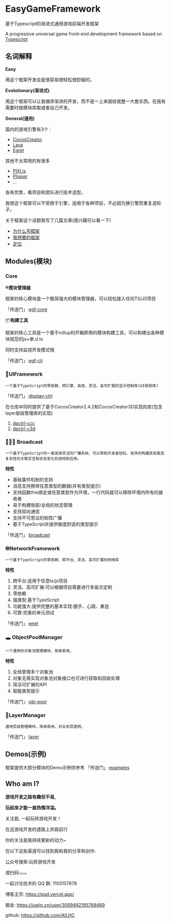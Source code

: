 # EasyGameFramework

基于Typescript的渐进式通用游戏前端开发框架

A progressive universal game front-end development framework based on [Typescript](https://www.tslang.cn/)


## 名词解释

**Easy**

用这个框架开发会是很容易很轻松很舒服的。

**Evolutionary(渐进式)**

用这个框架可以让我循序渐进的开发，而不是一上来就给我整一大套东西。在我有需要时就模块库取或者自己开发。

**General(通用)**

国内的游戏引擎有3个：
* [CocosCreator](https://www.cocos.com/products#CocosCreator)
* [Laya](https://www.layabox.com/)
* [Egret](https://egret.com/products)

其他不太常用的有很多
* [PIXI.js](https://www.pixijs.com/)
* [Phaser](http://phaser.io/)
* ...


各有优势，看项目和团队进行技术选型。

我想这个框架可以不受限于引擎，适用于各种项目，不必因为换引擎而重复造轮子。


关于框架这个话题我写了几篇文章(感兴趣可以看一下)

* [为什么写框架](https://pgd.vercel.app/2020/11/17/The-Birth-of-Frames-Zero%EF%BC%9AWhy-write-framework/)
* [我想要的框架](https://pgd.vercel.app/2020/11/29/The-Birth-of-a-Framework-One-The-Framework-I-Want/)
* [定位](https://pgd.vercel.app/2020/12/02/The-birth-of-the-framework-two-positioning/)

## Modules(模块)

### Core

💗**模块管理器**

框架的核心模块是一个极简强大的模块管理器，可以轻松接入任何TS/JS项目

「传送门」:[egf-core](./packages/core/README.md)

📦**构建工具**

框架的核心工具是一个基于rollup的开箱即用的模块构建工具，可以构建出各种模块规范的js+单.d.ts

同时支持监视开发模式哦

「传送门」:[egf-cli](./packages/cli/README.md)

### 🌈UIFramework 

    一个基于TypeScript的零依赖、跨引擎、高效、灵活、高可扩展的显示控制库(UI框架库)

「传送门」:[display-ctrl](https://github.com/AILHC/EasyGameFrameworkOpen/tree/main/packages/display-ctrl)

在仓库中同时提供了基于CocosCreator2.4.2和CocosCreator3D实现的库(包含layer层级管理库的实现)
1. [dpctrl-ccc](https://github.com/AILHC/EasyGameFrameworkOpen/tree/main/packages/dpctrl-ccc)
2. [dpctrl-c3d](https://github.com/AILHC/EasyGameFrameworkOpen/tree/main/packages/dpctrl-c3d)

### 🤙🤳🏾 Broadcast
    一个基于TypeScript的一套高效灵活的广播系统，可以帮助开发者轻松、有序的构建具有极具复杂性的关联交互和状态变化的游戏和应用。
**特性**
- 基础事件机制的支持
- 消息支持携带任意类型的数据(并有类型提示)
- 支持函数this绑定或任意类型作为环境，一行代码就可以移除环境内所有的接收者
- 易于构建局部/全局的状态管理
- 支持双向通信
- 支持不可思议的粘性广播
- 基于TypeScript并提供极度舒适的类型提示

「传送门」:[broadcast](./packages/broadcast/README.md)



### 🌐NetworkFramework

    一个基于TypeScript的零依赖、跨平台、灵活、高可扩展的网络库

**特性**

1. 跨平台:适用于任意ts/js项目
2. 灵活、高可扩展:可以根据项目需要进行多层次定制
3. 零依赖
4. 强类型:基于TypeScript
5. 功能强大:提供完整的基本实现:握手、心跳、重连
6. 可靠:完善的单元测试

「传送门」:[enet](./packages/enet/README.md)

### 🕳️ ObjectPoolManager

    一个通用的对象池管理模块，简单易用。

**特性**
1. 全局管理多个对象池
2. 对象无需实现对象池对象接口也可进行获取和回收处理
3. 简洁可扩展的API
4. 智能类型提示
   
「传送门」:[obj-pool](./packages/obj-pool/README.md)

### 🥪LayerManager

    通用层级管理模块，简单易用，对业务层透明。

「传送门」:[layer](./packages/layer/README.md)


## Demos(示例)

框架提供大部分模块的Demo示例供参考
「传送门」:[examples](https://github.com/AILHC/EasyGameFrameworkOpen/tree/main/examples)


## Who am I?

**游戏开发之路有趣但不易,**

**玩起来才能一直热情洋溢。**


关注我, 一起玩转游戏开发！

在这游戏开发的道路上并肩前行

你的关注是我持续更新的动力~

在以下这些渠道可以找到我和我的分享和创作:

公众号搜索:玩转游戏开发

或扫码:<img src="https://p3-juejin.byteimg.com/tos-cn-i-k3u1fbpfcp/abd0c14c9c954e56af20adb71fa00da9~tplv-k3u1fbpfcp-zoom-1.image" alt="img" style="zoom:50%;" />



一起讨论技术的 QQ 群: 1103157878

博客主页: https://pgd.vercel.app/

掘金: https://juejin.cn/user/3069492195769469

github: https://github.com/AILHC










